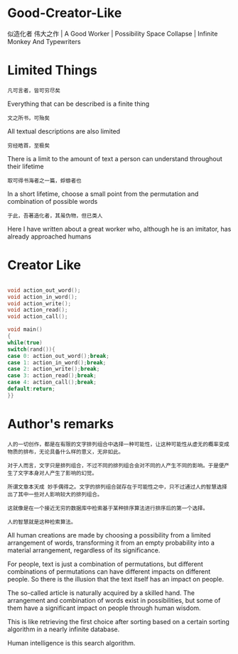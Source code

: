 # Good-Creator-Like
似造化者 伟大之作 | A Good Worker | Possibility Space Collapse | Infinite Monkey And Typewriters

# Limited Things

`凡可言者，皆可穷尽矣`  

Everything that can be described is a finite thing

`文之所书，可殆矣`

All textual descriptions are also limited

`穷经皓首，至极矣`

There is a limit to the amount of text a person can understand throughout their lifetime

`取可得书海者之一篇，蜉蝣者也`

In a short lifetime, choose a small point from the permutation and combination of possible words

`于此，吾著造化者，其虽伪物，但已类人`

Here I have written about a great worker who, although he is an imitator, has already approached humans

# Creator Like

``` c++

void action_out_word();
void action_in_word();
void action_write();
void action_read();
void action_call();

void main()
{
while(true)
switch(rand()){
case 0: action_out_word();break;
case 1: action_in_word();break;
case 2: action_write();break;
case 3: action_read();break;
case 4: action_call();break;
default:return;
}}

```

# Author's remarks
```
人的一切创作，都是在有限的文字排列组合中选择一种可能性，让这种可能性从虚无的概率变成物质的排布，无论具备什么样的意义，无非如此。

对于人而言，文字只是排列组合，不过不同的排列组合会对不同的人产生不同的影响。于是便产生了文字本身对人产生了影响的幻觉。

所谓文章本天成 妙手偶得之。文字的排列组合就存在于可能性之中，只不过通过人的智慧选择出了其中一些对人影响较大的排列组合。

这就像是在一个接近无穷的数据库中检索基于某种排序算法进行排序后的第一个选择。

人的智慧就是这种检索算法。
```
All human creations are made by choosing a possibility from a limited arrangement of words, transforming it from an empty probability into a material arrangement, regardless of its significance.

For people, text is just a combination of permutations, but different combinations of permutations can have different impacts on different people. So there is the illusion that the text itself has an impact on people.

The so-called article is naturally acquired by a skilled hand. The arrangement and combination of words exist in possibilities, but some of them have a significant impact on people through human wisdom.

This is like retrieving the first choice after sorting based on a certain sorting algorithm in a nearly infinite database.

Human intelligence is this search algorithm.
